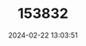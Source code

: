 ---
title: "153832"
category: "Procambarus medialis"
draft: false
date: 2024-02-22 13:03:51
languages:
  English: ["Pamlico Crayfish"]
---